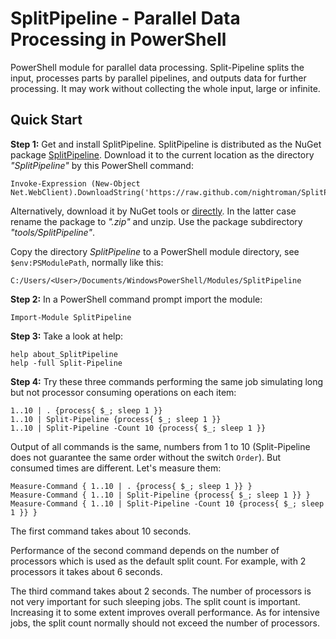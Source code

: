 
SplitPipeline - Parallel Data Processing in PowerShell
======================================================

PowerShell module for parallel data processing. Split-Pipeline splits the
input, processes parts by parallel pipelines, and outputs data for further
processing. It may work without collecting the whole input, large or infinite.

## Quick Start

**Step 1:** Get and install SplitPipeline.
SplitPipeline is distributed as the NuGet package [SplitPipeline](https://www.nuget.org/packages/SplitPipeline).
Download it to the current location as the directory *"SplitPipeline"* by this PowerShell command:

    Invoke-Expression (New-Object Net.WebClient).DownloadString('https://raw.github.com/nightroman/SplitPipeline/master/Download.ps1')

Alternatively, download it by NuGet tools or [directly](http://nuget.org/api/v2/package/SplitPipeline).
In the latter case rename the package to *".zip"* and unzip. Use the package
subdirectory *"tools/SplitPipeline"*.

Copy the directory *SplitPipeline* to a PowerShell module directory, see
`$env:PSModulePath`, normally like this:

    C:/Users/<User>/Documents/WindowsPowerShell/Modules/SplitPipeline

**Step 2:** In a PowerShell command prompt import the module:

    Import-Module SplitPipeline

**Step 3:** Take a look at help:

    help about_SplitPipeline
    help -full Split-Pipeline

**Step 4:** Try these three commands performing the same job simulating long
but not processor consuming operations on each item:

    1..10 | . {process{ $_; sleep 1 }}
    1..10 | Split-Pipeline {process{ $_; sleep 1 }}
    1..10 | Split-Pipeline -Count 10 {process{ $_; sleep 1 }}

Output of all commands is the same, numbers from 1 to 10 (Split-Pipeline does
not guarantee the same order without the switch `Order`). But consumed times
are different. Let's measure them:

    Measure-Command { 1..10 | . {process{ $_; sleep 1 }} }
    Measure-Command { 1..10 | Split-Pipeline {process{ $_; sleep 1 }} }
    Measure-Command { 1..10 | Split-Pipeline -Count 10 {process{ $_; sleep 1 }} }

The first command takes about 10 seconds.

Performance of the second command depends on the number of processors which is
used as the default split count. For example, with 2 processors it takes about
6 seconds.

The third command takes about 2 seconds. The number of processors is not very
important for such sleeping jobs. The split count is important. Increasing it
to some extent improves overall performance. As for intensive jobs, the split
count normally should not exceed the number of processors.
